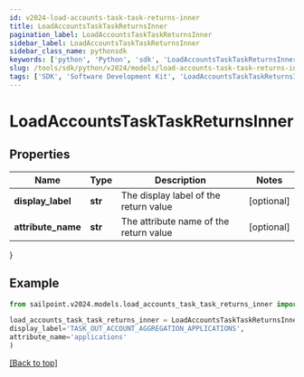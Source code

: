 ```yaml
---
id: v2024-load-accounts-task-task-returns-inner
title: LoadAccountsTaskTaskReturnsInner
pagination_label: LoadAccountsTaskTaskReturnsInner
sidebar_label: LoadAccountsTaskTaskReturnsInner
sidebar_class_name: pythonsdk
keywords: ['python', 'Python', 'sdk', 'LoadAccountsTaskTaskReturnsInner', 'V2024LoadAccountsTaskTaskReturnsInner'] 
slug: /tools/sdk/python/v2024/models/load-accounts-task-task-returns-inner
tags: ['SDK', 'Software Development Kit', 'LoadAccountsTaskTaskReturnsInner', 'V2024LoadAccountsTaskTaskReturnsInner']
---
```


# LoadAccountsTaskTaskReturnsInner


## Properties

Name | Type | Description | Notes
------------ | ------------- | ------------- | -------------
**display_label** | **str** | The display label of the return value | [optional] 
**attribute_name** | **str** | The attribute name of the return value | [optional] 
}

## Example

```python
from sailpoint.v2024.models.load_accounts_task_task_returns_inner import LoadAccountsTaskTaskReturnsInner

load_accounts_task_task_returns_inner = LoadAccountsTaskTaskReturnsInner(
display_label='TASK_OUT_ACCOUNT_AGGREGATION_APPLICATIONS',
attribute_name='applications'
)

```
[[Back to top]](#) 

